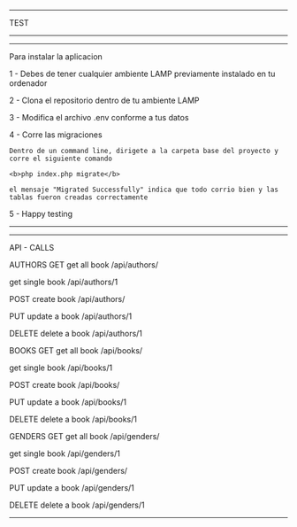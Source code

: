 *******************
TEST
*******************

*******************
Para instalar la aplicacion 

1 - Debes de tener cualquier ambiente LAMP previamente instalado en tu ordenador 

2 - Clona el repositorio dentro de tu ambiente LAMP 

3 - Modifica el archivo .env conforme a tus datos 

4 - Corre las migraciones  

	Dentro de un command line, dirigete a la carpeta base del proyecto y corre el siguiente comando 
	
	<b>php index.php migrate</b>
	
	el mensaje "Migrated Successfully" indica que todo corrio bien y las tablas fueron creadas correctamente
	
5 - Happy testing

*******************


*******************
API - CALLS

AUTHORS
GET
get all book
/api/authors/

get single book
/api/authors/1

POST
create book
/api/authors/

PUT 
update a book
/api/authors/1

DELETE 
delete a book
/api/authors/1



BOOKS
GET
get all book
/api/books/

get single book
/api/books/1

POST
create book
/api/books/

PUT 
update a book
/api/books/1

DELETE 
delete a book
/api/books/1



GENDERS
GET
get all book
/api/genders/

get single book
/api/genders/1

POST
create book
/api/genders/

PUT 
update a book
/api/genders/1

DELETE 
delete a book
/api/genders/1
*******************